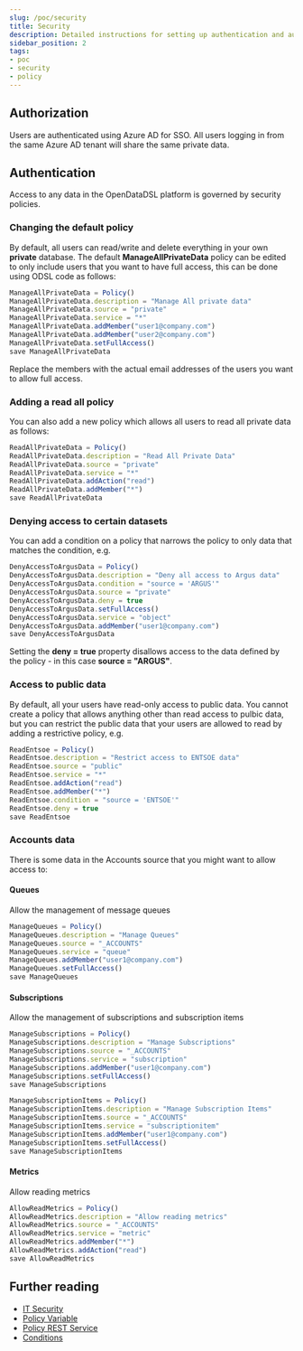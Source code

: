 ```yaml
---
slug: /poc/security
title: Security
description: Detailed instructions for setting up authentication and authorisation
sidebar_position: 2
tags:
- poc
- security
- policy
---
```


## Authorization

Users are authenticated using Azure AD for SSO.
All users logging in from the same Azure AD tenant will share the same private data.

## Authentication
Access to any data in the OpenDataDSL platform is governed by security policies.

### Changing the default policy
By default, all users can read/write and delete everything in your own **private** database.
The default **ManageAllPrivateData** policy can be edited to only include users that you want to have full access, this can be done using ODSL code as follows:

```js
ManageAllPrivateData = Policy()
ManageAllPrivateData.description = "Manage All private data"
ManageAllPrivateData.source = "private"
ManageAllPrivateData.service = "*"
ManageAllPrivateData.addMember("user1@company.com")
ManageAllPrivateData.addMember("user2@company.com")
ManageAllPrivateData.setFullAccess()
save ManageAllPrivateData
```

Replace the members with the actual email addresses of the users you want to allow full access.

### Adding a read all policy
You can also add a new policy which allows all users to read all private data as follows:

```js
ReadAllPrivateData = Policy()
ReadAllPrivateData.description = "Read All Private Data"
ReadAllPrivateData.source = "private"
ReadAllPrivateData.service = "*"
ReadAllPrivateData.addAction("read")
ReadAllPrivateData.addMember("*")
save ReadAllPrivateData
```

### Denying access to certain datasets
You can add a condition on a policy that narrows the policy to only data that matches the condition, e.g.

```js
DenyAccessToArgusData = Policy()
DenyAccessToArgusData.description = "Deny all access to Argus data"
DenyAccessToArgusData.condition = "source = 'ARGUS'"
DenyAccessToArgusData.source = "private"
DenyAccessToArgusData.deny = true
DenyAccessToArgusData.setFullAccess()
DenyAccessToArgusData.service = "object"
DenyAccessToArgusData.addMember("user1@company.com")
save DenyAccessToArgusData
```

Setting the **deny = true** property disallows access to the data defined by the policy - in this case **source = "ARGUS"**.

### Access to public data
By default, all your users have read-only access to public data.
You cannot create a policy that allows anything other than read access to pulbic data, but you can restrict the public data that your users are allowed to read by adding a restrictive policy, e.g.

```js
ReadEntsoe = Policy()
ReadEntsoe.description = "Restrict access to ENTSOE data"
ReadEntsoe.source = "public"
ReadEntsoe.service = "*"
ReadEntsoe.addAction("read")
ReadEntsoe.addMember("*")
ReadEntsoe.condition = "source = 'ENTSOE'"
ReadEntsoe.deny = true
save ReadEntsoe
```

### Accounts data
There is some data in the Accounts source that you might want to allow access to:

#### Queues

Allow the management of message queues
```js
ManageQueues = Policy()
ManageQueues.description = "Manage Queues"
ManageQueues.source = "_ACCOUNTS"
ManageQueues.service = "queue"
ManageQueues.addMember("user1@company.com")
ManageQueues.setFullAccess()
save ManageQueues
```

#### Subscriptions

Allow the management of subscriptions and subscription items
```js
ManageSubscriptions = Policy()
ManageSubscriptions.description = "Manage Subscriptions"
ManageSubscriptions.source = "_ACCOUNTS"
ManageSubscriptions.service = "subscription"
ManageSubscriptions.addMember("user1@company.com")
ManageSubscriptions.setFullAccess()
save ManageSubscriptions

ManageSubscriptionItems = Policy()
ManageSubscriptionItems.description = "Manage Subscription Items"
ManageSubscriptionItems.source = "_ACCOUNTS"
ManageSubscriptionItems.service = "subscriptionitem"
ManageSubscriptionItems.addMember("user1@company.com")
ManageSubscriptionItems.setFullAccess()
save ManageSubscriptionItems
```

#### Metrics

Allow reading metrics
```js
AllowReadMetrics = Policy()
AllowReadMetrics.description = "Allow reading metrics"
AllowReadMetrics.source = "_ACCOUNTS"
AllowReadMetrics.service = "metric"
AllowReadMetrics.addMember("*")
AllowReadMetrics.addAction("read")
save AllowReadMetrics
```

## Further reading
* [IT Security](/docs/it/security)
* [Policy Variable](/docs/odsl/variable/policy)
* [Policy REST Service](/docs/api/rest/service/policy)
* [Conditions](/docs/odsl/command/conditions)
